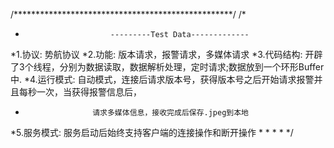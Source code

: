 /**************************************************/
/*  
*                        ---------Test Data-------------
*1.协议:          势航协议
*2.功能:          版本请求，报警请求，多媒体请求
*3.代码结构:     开辟了3个线程，分别为数据读取，数据解析处理，定时请求;数据放到一个环形Buffer中.
*4.运行模式:     自动模式，连接后请求版本号，获得版本号之后开始请求报警并且每秒一次，当获得报警信息后，
*                    请求多媒体信息，接收完成后保存.jpeg到本地
*5.服务模式:     服务启动后始终支持客户端的连接操作和断开操作
*
*
*
*
*/
